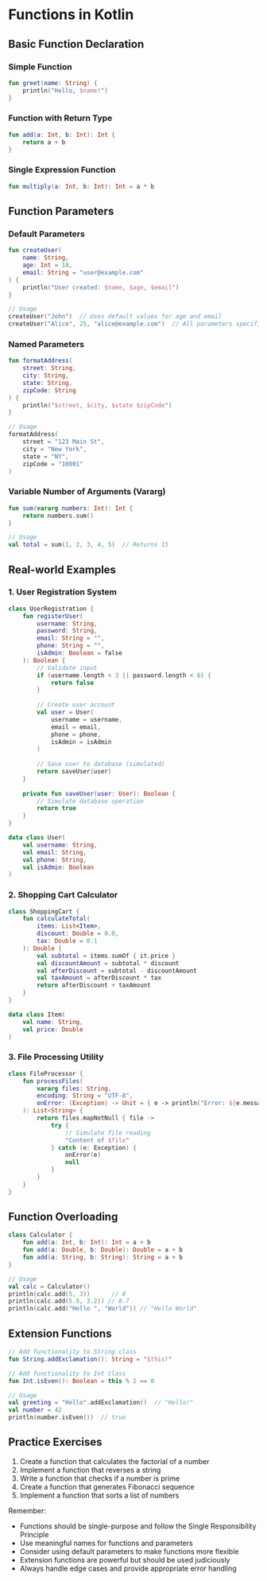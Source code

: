 # Functions in Kotlin

## Basic Function Declaration

### Simple Function
```kotlin
fun greet(name: String) {
    println("Hello, $name!")
}
```

### Function with Return Type
```kotlin
fun add(a: Int, b: Int): Int {
    return a + b
}
```

### Single Expression Function
```kotlin
fun multiply(a: Int, b: Int): Int = a * b
```

## Function Parameters

### Default Parameters
```kotlin
fun createUser(
    name: String,
    age: Int = 18,
    email: String = "user@example.com"
) {
    println("User created: $name, $age, $email")
}

// Usage
createUser("John")  // Uses default values for age and email
createUser("Alice", 25, "alice@example.com")  // All parameters specified
```

### Named Parameters
```kotlin
fun formatAddress(
    street: String,
    city: String,
    state: String,
    zipCode: String
) {
    println("$street, $city, $state $zipCode")
}

// Usage
formatAddress(
    street = "123 Main St",
    city = "New York",
    state = "NY",
    zipCode = "10001"
)
```

### Variable Number of Arguments (Vararg)
```kotlin
fun sum(vararg numbers: Int): Int {
    return numbers.sum()
}

// Usage
val total = sum(1, 2, 3, 4, 5)  // Returns 15
```

## Real-world Examples

### 1. User Registration System
```kotlin
class UserRegistration {
    fun registerUser(
        username: String,
        password: String,
        email: String = "",
        phone: String = "",
        isAdmin: Boolean = false
    ): Boolean {
        // Validate input
        if (username.length < 3 || password.length < 6) {
            return false
        }
        
        // Create user account
        val user = User(
            username = username,
            email = email,
            phone = phone,
            isAdmin = isAdmin
        )
        
        // Save user to database (simulated)
        return saveUser(user)
    }
    
    private fun saveUser(user: User): Boolean {
        // Simulate database operation
        return true
    }
}

data class User(
    val username: String,
    val email: String,
    val phone: String,
    val isAdmin: Boolean
)
```

### 2. Shopping Cart Calculator
```kotlin
class ShoppingCart {
    fun calculateTotal(
        items: List<Item>,
        discount: Double = 0.0,
        tax: Double = 0.1
    ): Double {
        val subtotal = items.sumOf { it.price }
        val discountAmount = subtotal * discount
        val afterDiscount = subtotal - discountAmount
        val taxAmount = afterDiscount * tax
        return afterDiscount + taxAmount
    }
}

data class Item(
    val name: String,
    val price: Double
)
```

### 3. File Processing Utility
```kotlin
class FileProcessor {
    fun processFiles(
        vararg files: String,
        encoding: String = "UTF-8",
        onError: (Exception) -> Unit = { e -> println("Error: ${e.message}") }
    ): List<String> {
        return files.mapNotNull { file ->
            try {
                // Simulate file reading
                "Content of $file"
            } catch (e: Exception) {
                onError(e)
                null
            }
        }
    }
}
```

## Function Overloading

```kotlin
class Calculator {
    fun add(a: Int, b: Int): Int = a + b
    fun add(a: Double, b: Double): Double = a + b
    fun add(a: String, b: String): String = a + b
}

// Usage
val calc = Calculator()
println(calc.add(5, 3))      // 8
println(calc.add(5.5, 3.2)) // 8.7
println(calc.add("Hello ", "World")) // "Hello World"
```

## Extension Functions

```kotlin
// Add functionality to String class
fun String.addExclamation(): String = "$this!"

// Add functionality to Int class
fun Int.isEven(): Boolean = this % 2 == 0

// Usage
val greeting = "Hello".addExclamation()  // "Hello!"
val number = 42
println(number.isEven())  // true
```

## Practice Exercises

1. Create a function that calculates the factorial of a number
2. Implement a function that reverses a string
3. Write a function that checks if a number is prime
4. Create a function that generates Fibonacci sequence
5. Implement a function that sorts a list of numbers

Remember:
- Functions should be single-purpose and follow the Single Responsibility Principle
- Use meaningful names for functions and parameters
- Consider using default parameters to make functions more flexible
- Extension functions are powerful but should be used judiciously
- Always handle edge cases and provide appropriate error handling 